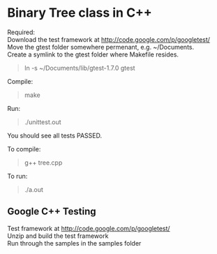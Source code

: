 # Binary Tree class in C++

Required:   
Download the test framework at http://code.google.com/p/googletest/   
Move the gtest folder somewhere permenant, e.g. ~/Documents.   
Create a symlink to the gtest folder where Makefile resides.        
> ln -s ~/Documents/lib/gtest-1.7.0 gtest

Compile:   
> make

Run:   
> ./unittest.out

You should see all tests PASSED.

To compile:  
> g++ tree.cpp

To run:
> ./a.out  

## Google C++ Testing
Test framework at http://code.google.com/p/googletest/   
Unzip and build the test framework    
Run through the samples in the samples folder

